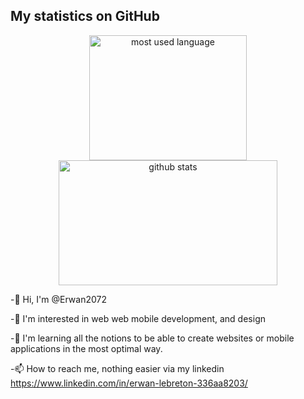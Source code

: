 ## **My statistics on GitHub**
<div align="center">
	<img width="252" height="200" src="https://github-readme-stats.vercel.app/api/top-langs/?username=Ho2bes&langs_count=5&theme=codeSTACKr&border_color=ffffff" alt="most used language" />
	<img width="350" height="200" src="https://github-readme-stats.vercel.app/api?username=Ho2bes&show_icons=true&&theme=codeSTACKr&border_color=ffffff" alt="github stats" />
</div>

-👋 Hi, I'm @Erwan2072

-👀 I'm interested in web web mobile development, and design

-🌱 I'm learning all the notions to be able to create websites or mobile applications in the most optimal way.

-📫 How to reach me, nothing easier via my linkedin 
https://www.linkedin.com/in/erwan-lebreton-336aa8203/


<!---
Erwan2072/Erwan2072 is a ✨ special ✨ repository because its `README.md` (this file) appears on your GitHub profile.
You can click the Preview link to take a look at your changes.
--->
